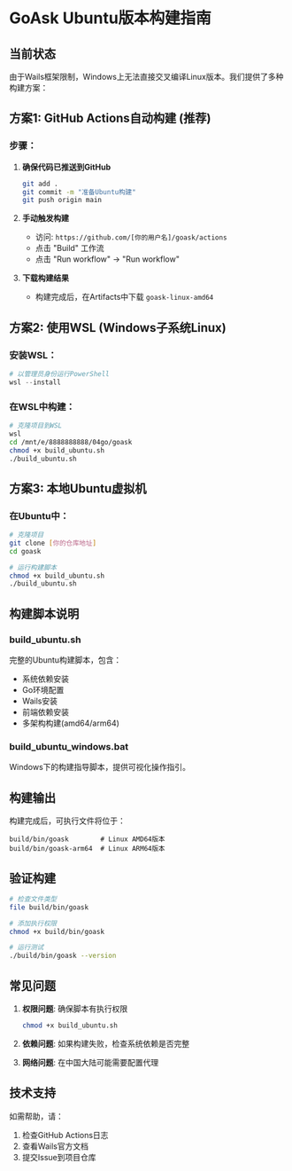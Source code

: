 # GoAsk Ubuntu版本构建指南

## 当前状态
由于Wails框架限制，Windows上无法直接交叉编译Linux版本。我们提供了多种构建方案：

## 方案1: GitHub Actions自动构建 (推荐)

### 步骤：
1. **确保代码已推送到GitHub**
   ```bash
   git add .
   git commit -m "准备Ubuntu构建"
   git push origin main
   ```

2. **手动触发构建**
   - 访问: `https://github.com/[你的用户名]/goask/actions`
   - 点击 "Build" 工作流
   - 点击 "Run workflow" → "Run workflow"

3. **下载构建结果**
   - 构建完成后，在Artifacts中下载 `goask-linux-amd64`

## 方案2: 使用WSL (Windows子系统Linux)

### 安装WSL：
```powershell
# 以管理员身份运行PowerShell
wsl --install
```

### 在WSL中构建：
```bash
# 克隆项目到WSL
wsl
cd /mnt/e/8888888888/04go/goask
chmod +x build_ubuntu.sh
./build_ubuntu.sh
```

## 方案3: 本地Ubuntu虚拟机

### 在Ubuntu中：
```bash
# 克隆项目
git clone [你的仓库地址]
cd goask

# 运行构建脚本
chmod +x build_ubuntu.sh
./build_ubuntu.sh
```

## 构建脚本说明

### build_ubuntu.sh
完整的Ubuntu构建脚本，包含：
- 系统依赖安装
- Go环境配置
- Wails安装
- 前端依赖安装
- 多架构构建(amd64/arm64)

### build_ubuntu_windows.bat
Windows下的构建指导脚本，提供可视化操作指引。

## 构建输出

构建完成后，可执行文件将位于：
```
build/bin/goask        # Linux AMD64版本
build/bin/goask-arm64  # Linux ARM64版本
```

## 验证构建

```bash
# 检查文件类型
file build/bin/goask

# 添加执行权限
chmod +x build/bin/goask

# 运行测试
./build/bin/goask --version
```

## 常见问题

1. **权限问题**: 确保脚本有执行权限
   ```bash
   chmod +x build_ubuntu.sh
   ```

2. **依赖问题**: 如果构建失败，检查系统依赖是否完整

3. **网络问题**: 在中国大陆可能需要配置代理

## 技术支持

如需帮助，请：
1. 检查GitHub Actions日志
2. 查看Wails官方文档
3. 提交Issue到项目仓库